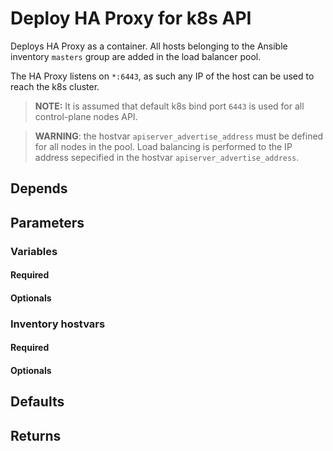 # Deploy HA Proxy for k8s API

Deploys HA Proxy as a container. All hosts belonging to the Ansible inventory
`masters` group are added in the load balancer pool.

The HA Proxy listens on `*:6443`, as such any IP of the host can be used to
reach the k8s cluster.

> **NOTE:** It is assumed that default k8s bind port `6443` is used for all 
> control-plane nodes API.

> **WARNING**: the hostvar `apiserver_advertise_address` must be defined for all
> nodes in the pool. Load balancing is performed to the IP address sepecified
> in the hostvar `apiserver_advertise_address`.

## Depends

## Parameters
### Variables
#### Required
#### Optionals

### Inventory hostvars
#### Required
#### Optionals

## Defaults

## Returns